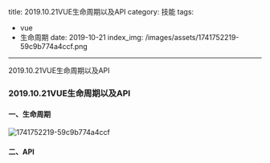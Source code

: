 
title: 2019.10.21VUE生命周期以及API
category: 技能
tags: 
  - vue
  - 生命周期
date: 2019-10-21
index_img: /images/assets/1741752219-59c9b774a4ccf.png

---

2019.10.21VUE生命周期以及API

<!--more-->

### 2019.10.21VUE生命周期以及API

#### 一、生命周期



![1741752219-59c9b774a4ccf](/images/assets/1741752219-59c9b774a4ccf.png)

#### 二、API

